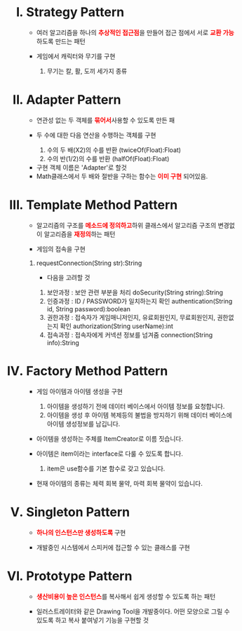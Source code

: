 

<ul>
<h1><li style="list-style-type: upper-roman">Strategy Pattern</li></h1>
<ul>
<li>여러 알고리즘을 하나의 <strong style="color: red">추상적인 접근점</strong>을 만들어 접근 점에서 서로 <strong style="color: red">교환 가능</strong>하도록 만드는 패턴</li>
</ul>
<ul>
<li style="list-style-type: square">게임에서 캐릭터와 무기를 구현</li>
<ul>
<li style="list-style-type: decimal">무기는 칼, 활, 도끼 세가지 종류</li>
</ul>
</ul>
<h1><li style="list-style-type: upper-roman">Adapter Pattern</li></h1>
<ul>
<li>연관성 없는 두 객체를 <strong style="color: red">묶어서</strong>사용할 수 있도록 만든 패</li>
</ul>
<ul>
<li style="list-style-type: square">두 수에 대한 다음 연산을 수행하는 객체를 구현</li>
<ul>
<li style="list-style-type: decimal">수의 두 배(X2)의 수를 반환 (twiceOf(Float):Float)</li>
<li style="list-style-type: decimal">수의 반(1/2)의 수를 반환 (halfOf(Float):Float)</li>
</ul>
<li style="list-style-type: square">구현 객체 이름은 'Adapter'로 할것</li>
<li style="list-style-type: square">Math클래스에서 두 배와 절반을 구하는 함수는 <strong style="color: red">이미 구현</strong> 되어있음.</li>
</ul>
<h1><li style="list-style-type: upper-roman">Template Method Pattern</li></h1>
<ul>
<li>알고리즘의 구조를 <strong style="color: red">메소드에 정의하고</strong>하위 클래스에서 알고리즘 구조의 변경없이 알고리즘을 <strong style="color: red">재정의</strong>하는 패턴</li>
</ul>
<ul>
<li style="list-style-type: square">게임의 접속을 구현</li>
</ul>
<ul>
<li style="list-style-type: decimal">requestConnection(String str):String</li>
<ul>
<li style="list-style-type: square">다음을 고려할 것</li>
</ul>
<ul>
<li style="list-style-type: decimal">보안과정 : 보안 관련 부분을 처리 doSecurity(String string):String</li>
<li style="list-style-type: decimal">인증과정 : ID / PASSWORD가 일치하는지 확인 authentication(String id, String password):boolean</li>
<li style="list-style-type: decimal">권한과정 : 접속자가 게임매니저인지, 유료회원인지, 무료회원인지, 권한없는지 확인  authorization(String userName):int</li>
<li style="list-style-type: decimal">접속과정 : 접속자에게 커넥션 정보를 넘겨줌 connection(String info):String</li>
</ul>
</ul>
<h1><li style="list-style-type: upper-roman">Factory Method Pattern</li></h1>
<ul>
<li style="list-style-type: square">게임 아이템과 아이템 생성을 구현</li>
<ul>
<li style="list-style-type: decimal">아이템을 생성하기 전에 데이터 베이스에서 아이템 정보를 요청합니다.</li>
<li style="list-style-type: decimal">아이템을 생성 후 아이템 복제등의 불법을 방지하기 위해 데이터 베이스에 아이템 생성정보를 남깁니다.</li>
</ul>
</ul>
<ul>
<li style="list-style-type: square">아이템을 생성하는 주체를 ItemCreator로 이름 짓습니다.</li>
</ul>
<ul>
<li style="list-style-type: square">아이템은 item이라는 interface로 다룰 수 있도록 합니다.</li>
<ul>
<li style="list-style-type: decimal">item은 use함수를 기본 함수로 갖고 있습니다.</li>
</ul>
</ul>
<ul>
<li style="list-style-type: square">현재 아이템의 종류는 체력 회복 물약, 마력 회복 물약이 있습니다.</li>
</ul>


<h1><li style="list-style-type: upper-roman">Singleton Pattern</li></h1>
<ul>
<li><strong style="color: red">하나의 인스턴스만 생성하도록 </strong>구현</li>
</ul>


<ul>
<li style="list-style-type: square">개발중인 시스템에서 스피커에 접근할 수 있는 클래스를 구현</li>
</ul>


<h1><li style="list-style-type: upper-roman">Prototype Pattern</li></h1>
<ul>
<li><strong style="color: red">생산비용이 높은 인스턴스</strong>를 복사해서 쉽게 생성할 수 있도록 하는 패턴</li>
</ul>

<ul>
<li style="list-style-type: square">일러스트레이터와 같은 Drawing Tool을 개발중이다. 어떤 모양으로 그릴 수 있도록 하고 복사 붙여넣기 기능을 구현할 것</li>
</ul>

</ul>
